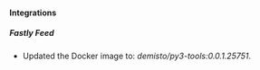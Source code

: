
#### Integrations
##### Fastly Feed
- Updated the Docker image to: *demisto/py3-tools:0.0.1.25751*.
